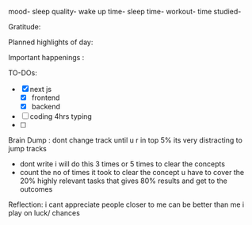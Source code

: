 mood-
sleep quality-
wake up time-
sleep time-
workout-
time studied-

Gratitude:

Planned highlights of day:

Important happenings :

TO-DOs:
- [x] next js
	- [x] frontend
	- [x] backend
- [ ] coding 4hrs typing
- [ ] 

Brain Dump :
dont change track until u r in top 5%
its very distracting to jump tracks 
- dont write i will do this 3 times or 5 times to clear the concepts
- count the no of times it took to clear the concept
u have to cover the 20% highly relevant tasks that gives 80% results and get to the outcomes 

Reflection:
i cant appreciate people closer to me can be better than me
i play on luck/ chances
